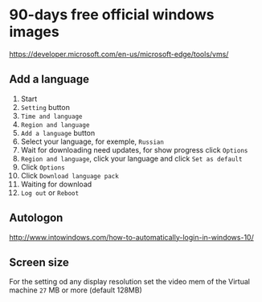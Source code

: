 # 90-days free official windows images

https://developer.microsoft.com/en-us/microsoft-edge/tools/vms/

## Add a language

1. Start
2. `Setting` button
3. `Time and language`
4. `Region and language`
5. `Add a language` button
6. Select your language, for exemple, `Russian`
7. Wait for downloading need updates, for show progress click `Options` 
8. `Region and language`, click your language and click `Set as default`
9. Click `Options`
10. Click `Download language pack`
11. Waiting for download
12. `Log out` or `Reboot`

## Autologon

http://www.intowindows.com/how-to-automatically-login-in-windows-10/

## Screen size
For the setting od any display resolution set the video mem of the Virtual machine `27` MB or more (default 128MB)
